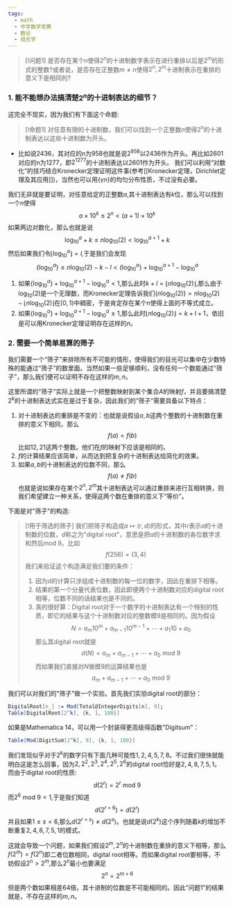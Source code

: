 ```yaml
---
tags:
  - math
  - 中学数学竞赛
  - 数论
  - 组合学
---
```


> [!问题1]
> 是否存在某个$n$使得$2^n$的十进制数字表示在进行重排以后是$2^m$的形式的整数?或者说，是否存在正整数$m\neq n$使得$2^n,2^m$十进制表示在重排的意义下是相同的?

### 1. 能不能想办法搞清楚$2^n$的十进制表达的细节？

这完全不现实，因为我们有下面这个命题:

> [!命题1]
> 对任意有限的十进制数，我们可以找到一个正整数$n$使得$2^n$的十进制表达以这些十进制数为开头。

* 比如说2436，其对应的n为$958$也就是说$2^{958}$以2436作为开头。再比如2601对应的n为1277，即$2^{1277}$的十进制表达以2601作为开头。
我们可以利用“对数化”的技巧结合Kronecker定理证明这件事(参考[[Kronecker定理，Dirichlet定理及其应用]])，当然也可以用$\{\gamma n\}$的均匀分布性质，不过没有必要。

我们无非就是要证明，对任意给定的正整数$a$,其十进制表达有$k$位，那么可以找到一个$n$使得$$a\times 10^k\leq 2^n<(a+1)\times10^k$$如果两边对数化，那么也就是说$$\log_{10}^a+k\leq n\log_{10}(2)<\log_{10}^{a+1}+k$$然后如果我们令$\lfloor \log_{10}^a\rfloor=l$,于是我们会发现$$\{\log_{10}^a\}\leq n\log_{10}(2)-k-l<\{\log_{10}^a\}+\log_{10}^{a+1}-\log_{10}^a$$
1. 如果$\{\log_{10}^a\}+\log_{10}^{a+1}-\log_{10}^a<1$,那么此时$k+l=\lfloor n\log_{10}(2)\rfloor$,那么由于$\log_{10}(2)$是一个无理数，而Kronecker定理告诉我们$\{n\log_{10}(2)\}=n\log_{10}(2)-\lfloor n\log_{10}(2)\rfloor$在$[0,1)$中稠密，于是肯定存在某个n使得上面的不等式成立。
2. 如果$\{\log_{10}^a\}+\log_{10}^{a+1}-\log_{10}^a\geq 1$,那么此时$\lfloor n\log_{10}(2)\rfloor=k+l+1$，依旧是可以用Kronecker定理证明存在这样的$n$。


### 2. 需要一个简单易算的筛子

我们需要一个“筛子”来排除所有不可能的情形，使得我们的目光可以集中在少数特殊的能通过“筛子”的数里面。当然如果一些足够顺利，没有任何一个数能通过“筛子”，那么我们便可以证明不存在这样的$m,n$。

这里所谓的“筛子”实际上就是一个把整数映射到某个集合$A$的映射$f$，并且要搞清楚$2^k$的十进制表达式实在是过于复杂，因此我们的“筛子”需要具备以下特点：
1. 对十进制表达的重排是不变的：也就是说假设$a,b$这两个整数的十进制数在重排的意义下相同，那么$$f(a)=f(b)$$比如$12,21$这两个整数。他们在$f$的映射下应该是相同的。
2. $f$的计算结果应该简单，从而达到把复杂的十进制表达给简化的效果。
3. 如果$a,b$的十进制表达的位数不同，那么$$f(a)\neq f(b)$$
也就是说如果存在某个$2^n,2^m$其十进制表达可以通过重排来进行互相转换，则我们希望建立一种关系，使得这两个数在重排的意义下“等价”。

下面是对"筛子"的构造:

> [!用于筛选的筛子]
> 我们把筛子构造成$a\mapsto (r,d)$的形式，其中$r$表示$a$的十进制数的位数，$d$称之为"digital root"，意思是把$a$的十进制数的各位数字求和然后mod 9。比如$$f(256)=(3,4)$$我们来验证这个构造满足我们要的条件：
> 1. 因为$d$的计算只涉组成十进制数的每一位的数字，因此在重排下相等。
> 2. 结果的第一个分量代表位数，因此即便两个十进制数对应的digital root相等，位数不同的话结果也是不同的。
> 3. 真的很好算：Digital root对于一个数字的十进制表达有一个特别的性质，即它的结果与这个十进制数对应的整数模9是相同的。因为假设$$N=a_m10^m+a_{m-1}10^{m-1}+\cdots+a_1 10+a_0$$那么其digital root就是$$d(N)=a_m+a_{m-1}+\cdots+a_0 \text{ mod }9$$而如果我们直接对$N$做模9的运算结果也是$$a_m+a_{m-1}+\cdots+a_0 \text{ mod }9$$

我们可以对我们的"筛子"做一个实验。首先我们实验digital root的部分：

```mathematica
DigitalRoot[n_] := Mod[Total@IntegerDigits[n], 9];
Table[DigitalRoot[2^k], {k, 1, 100}]
```

如果是Mathematica 14，可以用一个封装得更高级得函数"Digitsum"：

```mathematica
Table[Mod[DigitSum[2^k], 9], {k, 1, 100}]
```

我们发现似乎对于$2^k$的数字只有下面几种可能性$1,2,4,5,7,8$。不过我们很快就能明白这是怎么回事，因为$2,2^2,2^3,2^4,2^5,2^6$的digital root恰好是$2,4,8,7,5,1$。而由于digital root的性质:$$d(2^r)=2^r \text{ mod }9$$而$2^6 \text{ mod }9 =1$,于是我们知道$$d(2^{r+6})=d(2^r)$$并且如果$1\leq s<6$,那么$d(2^{r+s})\neq d(2^s)$。也就是说$d(2^k)$这个序列随着$k$的增加不断重复$2,4,8,7,5,1$的模式。

这就会导致一个问题，如果我们假设$2^m,2^n$的十进制数在重排的意义下相等，那么$f(2^m)=f(2^n)$即二者位数相同，digital root相等。而如果digital root要相等，不妨假设$2^n >2^m$,那么$2^n$最小也要满足$$2^n=2^{m+6}$$但是两个数如果相差$64$倍，其十进制的位数是不可能相同的。因此“问题1”的结果就是，不存在这样的$m,n$。

